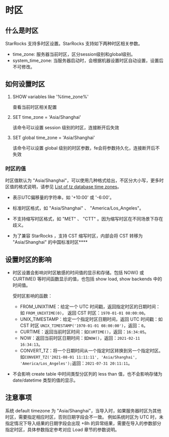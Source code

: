# 时区


## 什么是时区

StarRocks 支持多时区设置。StarRocks 支持如下两种时区相关参数。

* time_zone: 服务器当前时区，区分session级别和global级别。
* system_time_zone: 当服务器启动时，会根据机器设置时区自动设置，设置后不可修改。

## 如何设置时区

1. SHOW variables like '%time_zone%'

    查看当前时区相关配置

2. SET time_zone = 'Asia/Shanghai'

    该命令可以设置 session 级别的时区，连接断开后失效

3. SET global time_zone = 'Asia/Shanghai'

    该命令可以设置 global 级别的时区参数，fe会将参数持久化，连接断开后不失效

### 时区的值

时区值默认为 "Asia/Shanghai"，可以使用几种格式给出，不区分大小写，更多时区值的格式说明，请参见
[List of tz database time zones](https://en.wikipedia.org/wiki/List_of_tz_database_time_zones)。

* 表示UTC偏移量的字符串，如 '+10:00' 或 '-6:00'。

* 标准时区格式，如 "Asia/Shanghai" 、 "America/Los_Angeles"。

* 不支持缩写时区格式，如 "MET" 、 "CTT" 。因为缩写时区在不同场景下存在歧义。

* 为了兼容 StarRocks ，支持 CST 缩写时区，内部会将 CST 转移为 "Asia/Shanghai" 的中国标准时区****

## 设置时区的影响

* 时区设置会影响对时区敏感的时间值的显示和存储。包括 NOW() 或 CURTIME() 等时间函数显示的值，也包括 show load, show backends 中的时间值。

  受时区影响的函数：

  * FROM_UNIXTIME：给定一个 UTC 时间戳，返回指定时区的日期时间：如 `FROM_UNIXTIME(0)`， 返回 CST 时区：`1970-01-01 08:00:00`。
  * UNIX_TIMESTAMP：给定一个指定时区日期时间，返回 UTC 时间戳：如 CST 时区 `UNIX_TIMESTAMP('1970-01-01 08:00:00')`，返回：`0`。
  * CURTIME：返回当前时区时间：如`CURTIME()`，返回：`16:34:05`。
  * NOW：返回当前时区日期时间：如`NOW()`，返回：`2021-02-11 16:34:13`。
  * CONVERT_TZ：将一个日期时间从一个指定时区转换到另一个指定时区。如`CONVERT_TZ('2021-08-01 11:11:11', 'Asia/Shanghai', 'America/Los_Angeles');`返回：`2021-07-31 20:11:11`。

* 不会影响 create table 中时间类型分区列的 less than 值，也不会影响存储为 date/datetime 类型的值的显示。

## 注意事项

系统 default timezone 为 "Asia/Shanghai"，当导入时，如果服务器时区为其他时区，需要指定相应时区，否则日期字段会不一致。
例如系统时区为 UTC 时，未指定情况下导入结果的日期字段会出现 +8h 的异常结果，需要在导入的参数部分指定时区，具体参数指定参考对应 Load 章节的参数说明。
